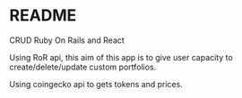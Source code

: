 # README

CRUD Ruby On Rails and React

Using RoR api, this aim of this app is to give user capacity to create/delete/update custom portfolios.

Using coingecko api to gets tokens and prices.
